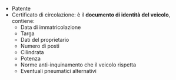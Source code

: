 - Patente
- Certificato di circolazione: è il **documento di identità del veicolo**, contiene:
	- Data di immatricolazione
	- Targa
	- Dati del proprietario
	- Numero di posti
	- Cilindrata
	- Potenza
	- Norme anti-inquinamento che il veicolo rispetta
	- Eventuali pneumatici alternativi
